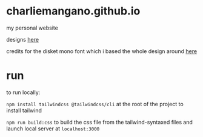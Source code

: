 # charliemangano.github.io

my personal website

designs [here](https://www.figma.com/design/kXOs1MC58FnUwHn2vX0YdP/charliemangano.github.io?node-id=0-1&p=f&t=NeIW8hYok3TYmaKj-0)

credits for the disket mono font which i based the whole design around [here](https://rostype.com/disket/)

# run  

to run locally:  

`npm install tailwindcss @tailwindcss/cli` at the root of the project to install tailwind

`npm run build:css` to build the css file from the tailwind-syntaxed files and launch local server at `localhost:3000`
